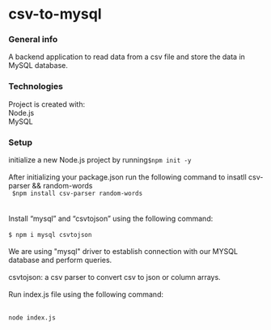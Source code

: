 # csv-to-mysql
### General info 
A backend application to read data from a csv file and store the data in MySQL database.
### Technologies
Project is created with: <br>
Node.js <br>
MySQL
### Setup
 initialize a new Node.js project by running``` $npm init -y ``` <br><br>
 After initializing your package.json run the following command to insatll csv-parser && random-words <br>
``` $npm install csv-parser random-words``` <br><br><br>
Install “mysql” and “csvtojson” using the following command: <br><br>
```$ npm i mysql csvtojson ``` <br><br>
We are using "mysql" driver to establish connection with our MYSQL database and perform queries. <br><br>
csvtojson: a csv parser to convert csv to json or column arrays. <br><br>
Run index.js file using the following command: <br><br>

``` node index.js ```
